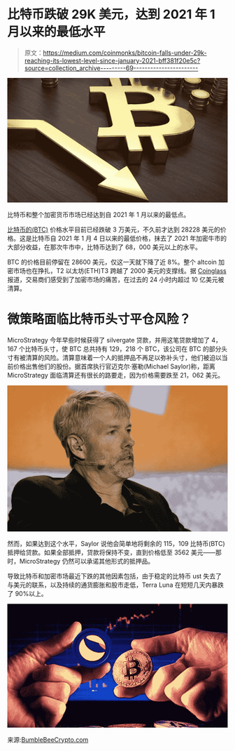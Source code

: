 # 比特币跌破 29K 美元，达到 2021 年 1 月以来的最低水平

> 原文：<https://medium.com/coinmonks/bitcoin-falls-under-29k-reaching-its-lowest-level-since-january-2021-bff381f20e5c?source=collection_archive---------69----------------------->

![](img/bca7c3c28c2e1c51e0356a0553d4c7e4.png)

比特币和整个加密货币市场已经达到自 2021 年 1 月以来的最低点。

[比特币的(BTC)](https://bumblebeecrypto.com/crypto-prices/) 价格水平目前已经跌破 3 万美元，不久前才达到 28228 美元的价格。这是比特币自 2021 年 1 月 4 日以来的最低价格，抹去了 2021 年加密牛市的大部分收益，在那次牛市中，比特币达到了 68，000 美元以上的水平。

BTC 的价格目前停留在 28600 美元，仅这一天就下降了近 8%。整个 altcoin 加密市场也在挣扎，T2 以太坊(ETH)T3 跨越了 2000 美元的支撑线。据 [Coinglass](http://coinglass.com/) 报道，交易商们感受到了加密市场的痛苦，在过去的 24 小时内超过 10 亿美元被清算。

# 微策略面临比特币头寸平仓风险？

MicroStrategy 今年早些时候获得了 silvergate 贷款，并用这笔贷款增加了 4，167 个比特币头寸，使 BTC 总共持有 129，218 个 BTC，该公司在 BTC 的部分头寸有被清算的风险。清算意味着一个人的抵押品不再足以弥补头寸，他们被迫以当前价格出售他们的股份。据首席执行官迈克尔·塞勒(Michael Saylor)称，距离 MicroStrategy 面临清算还有很长的路要走，因为价格需要跌至 21，062 美元。

![](img/212fce06611f0c7b42e3c756ccd402f4.png)

然而，如果达到这个水平，Saylor 说他会简单地将剩余的 115，109 比特币(BTC)抵押给贷款。如果全部抵押，贷款将保持不变，直到价格低至 3562 美元——那时，MicroStrategy 仍然可以承诺其他形式的抵押品。

导致比特币和加密市场最近下跌的其他因素包括，由于稳定的比特币 ust 失去了与美元的联系，以及持续的通货膨胀和股市走低，Terra Luna 在短短几天内暴跌了 90%以上。

![](img/c72902fca7ff3af615af403941697bff.png)

来源:[BumbleBeeCrypto.com](https://BumbleBeeCrypto.com)